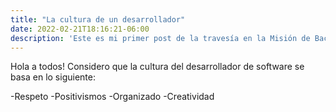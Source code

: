 ```yaml
---
title: "La cultura de un desarrollador"
date: 2022-02-21T18:16:21-06:00
description: 'Este es mi primer post de la travesía en la Misión de Backend con Node JS de Launch X.'
---
```


 Hola a todos! 
 Considero que la cultura del desarrollador de software se basa en lo siguiente:
 
 -Respeto
 -Positivismos
 -Organizado
 -Creatividad
